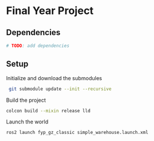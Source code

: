 # Final Year Project

## Dependencies
```sh
# TODO: add dependencies
```

## Setup
Initialize and download the submodules
```sh
 git submodule update --init --recursive
```

Build the project
```sh
colcon build --mixin release lld
```

Launch the world
```sh
ros2 launch fyp_gz_classic simple_warehouse.launch.xml
```
